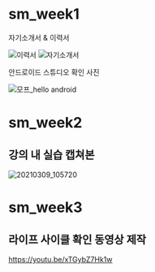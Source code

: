 # sm_week1

자기소개서 & 이력서

![이력서](https://user-images.githubusercontent.com/76034369/110298624-23ad0e80-8038-11eb-9373-b1d03e070dc9.png)
![자기소개서](https://user-images.githubusercontent.com/76034369/110298629-2576d200-8038-11eb-95bc-3784d3910e1b.png)




안드로이드 스튜디오  확인 사진


![모프_hello android](https://user-images.githubusercontent.com/76034369/110299421-fca30c80-8038-11eb-9df6-b2f4e1d09526.png)



# sm_week2
## 강의 내 실습 캡쳐본
![20210309_105720](https://user-images.githubusercontent.com/76034369/110409840-45a3a100-80cb-11eb-8ff3-b505ffe65cab.png)





#  sm_week3
## 라이프 사이클 확인 동영상 제작
https://youtu.be/xTGybZ7Hk1w
